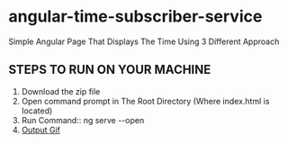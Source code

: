 # angular-time-subscriber-service
Simple Angular Page That Displays The Time Using 3 Different Approach

## STEPS TO RUN ON YOUR MACHINE
1. Download the zip file
2. Open command prompt in The Root Directory (Where index.html is located)
3. Run Command::   ng serve --open
4. [Output Gif](https://github.com/johntygomes/angular-time-subscriber-service/blob/master/Output%20Gif/OutputAngular.gif)
